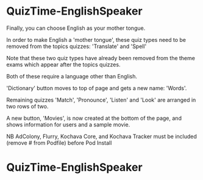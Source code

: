 # QuizTime-EnglishSpeaker

Finally, you can choose English as your mother tongue.
 
In order to make English a 'mother tongue', these quiz types need to be removed from the topics quizzes: 'Translate' and 'Spell'

Note that these two quiz types have already been removed from the theme exams which appear after the topics quizzes.

Both of these require a language other than English.

'Dictionary' button moves to top of page and gets a new name: 'Words'.

Remaining quizzes 'Match', 'Pronounce', 'Listen' and 'Look' are arranged in two rows of two.

A new button, 'Movies', is now created at the bottom of the page, and shows information for users and a sample movie.

NB AdColony, Flurry, Kochava Core, and Kochava Tracker must be included (remove # from Podfile) before Pod Install

# QuizTime-EnglishSpeaker

